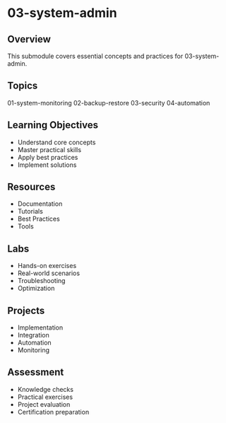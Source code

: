 # 03-system-admin

## Overview
This submodule covers essential concepts and practices for 03-system-admin.

## Topics
01-system-monitoring
02-backup-restore
03-security
04-automation

## Learning Objectives
- Understand core concepts
- Master practical skills
- Apply best practices
- Implement solutions

## Resources
- Documentation
- Tutorials
- Best Practices
- Tools

## Labs
- Hands-on exercises
- Real-world scenarios
- Troubleshooting
- Optimization

## Projects
- Implementation
- Integration
- Automation
- Monitoring

## Assessment
- Knowledge checks
- Practical exercises
- Project evaluation
- Certification preparation
